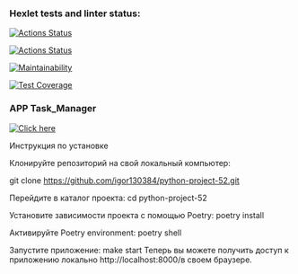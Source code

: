 ### Hexlet tests and linter status:
[![Actions Status](https://github.com/igor130384/python-project-52/actions/workflows/hexlet-check.yml/badge.svg)](https://github.com/igor130384/python-project-52/actions)

[![Actions Status](https://github.com/igor130384/python-project-52/actions/workflows/test.yml/badge.svg)](https://github.com/igor130384/python-project-52/actions)

[![Maintainability](https://api.codeclimate.com/v1/badges/82b87728948959f41078/maintainability)](https://codeclimate.com/github/igor130384/python-project-52/maintainability)

[![Test Coverage](https://api.codeclimate.com/v1/badges/82b87728948959f41078/test_coverage)](https://codeclimate.com/github/igor130384/python-project-52/test_coverage)

### APP Task_Manager
[![Click here](https://task-manager-7ihp.onrender.com)](https://task-manager-7ihp.onrender.com)

Инструкция по установке

Клонируйте репозиторий на свой локальный компьютер:

git clone https://github.com/igor130384/python-project-52.git

Перейдите в каталог проекта:
cd python-project-52

Установите зависимости проекта с помощью Poetry:
poetry install

Активируйте Poetry environment:
poetry shell

Запустите приложение:
make start
Теперь вы можете получить доступ к приложению локально http://localhost:8000/в своем браузере.